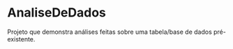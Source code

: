 # AnaliseDeDados
Projeto que demonstra análises feitas sobre uma tabela/base de dados pré-existente.

